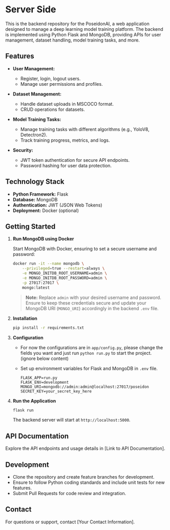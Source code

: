 # Server Side

This is the backend repository for the PoseidonAI, a web application designed to manage a deep learning model training platform. The backend is implemented using Python Flask and MongoDB, providing APIs for user management, dataset handling, model training tasks, and more.

## Features

- **User Management:**
  - Register, login, logout users.
  - Manage user permissions and profiles.

- **Dataset Management:**
  - Handle dataset uploads in MSCOCO format.
  - CRUD operations for datasets.

- **Model Training Tasks:**
  - Manage training tasks with different algorithms (e.g., YoloV8, Detectron2).
  - Track training progress, metrics, and logs.

- **Security:**
  - JWT token authentication for secure API endpoints.
  - Password hashing for user data protection.

## Technology Stack

- **Python Framework:** Flask
- **Database:** MongoDB
- **Authentication:** JWT (JSON Web Tokens)
- **Deployment:** Docker (optional)

## Getting Started

1. **Run MongoDB using Docker**

   Start MongoDB with Docker, ensuring to set a secure username and password:

   ```bash
   docker run -it --name mongodb \
       --privileged=true --restart=always \
       -e MONGO_INITDB_ROOT_USERNAME=admin \
       -e MONGO_INITDB_ROOT_PASSWORD=admin \
       -p 27017:27017 \
       mongo:latest
   ```

   > **Note:** Replace `admin` with your desired username and password. Ensure to keep these credentials secure and update your MongoDB URI (`MONGO_URI`) accordingly in the backend `.env` file.

2. **Installation**

   ```bash
   pip install -r requirements.txt
   ```

3. **Configuration**

   - For now the configurations are in `app/config.py`, please change the fields you want and just run `python run.py` to start the project. (ignore below content)

   - Set up environment variables for Flask and MongoDB in `.env` file.

     ```env
     FLASK_APP=run.py
     FLASK_ENV=development
     MONGO_URI=mongodb://admin:admin@localhost:27017/poseidon
     SECRET_KEY=your_secret_key_here
     ```

4. **Run the Application**

   ```bash
   flask run
   ```

   The backend server will start at `http://localhost:5000`.

## API Documentation

Explore the API endpoints and usage details in [Link to API Documentation].

## Development

- Clone the repository and create feature branches for development.
- Ensure to follow Python coding standards and include unit tests for new features.
- Submit Pull Requests for code review and integration.

## Contact

For questions or support, contact [Your Contact Information].

